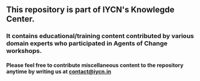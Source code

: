 ## This repository is part of IYCN's Knowlegde Center.
 
### It contains educational/training content contributed by various domain experts who participated in Agents of Change workshops.


#### Please feel free to contribute miscellaneous content to the repository anytime by writing us at contact@iycn.in
